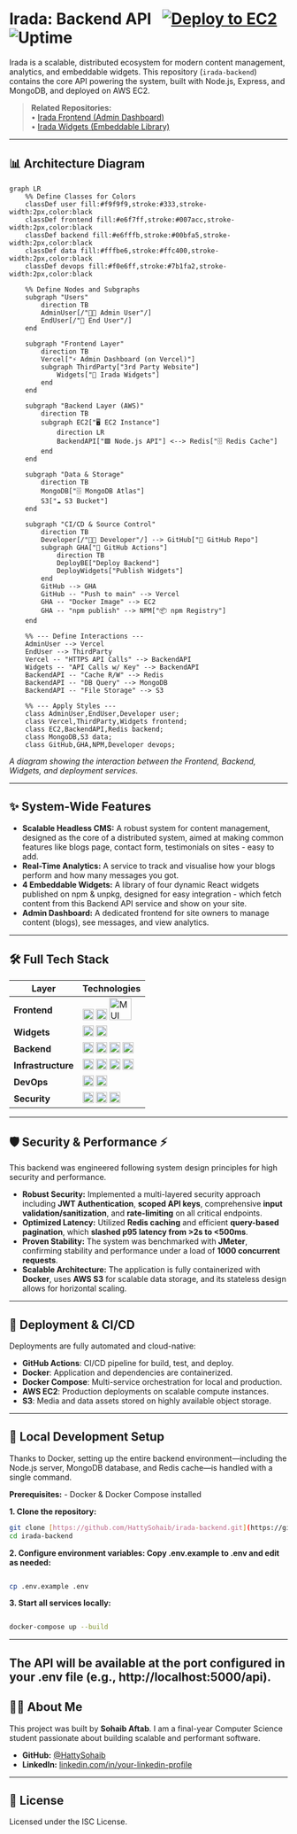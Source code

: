 # Irada: Backend API &nbsp; [![Deploy to EC2](https://github.com/HattySohaib/Headless-CMS-Backend/actions/workflows/deploy.yml/badge.svg)](https://github.com/HattySohaib/Headless-CMS-Backend/actions/workflows/deploy.yml) &nbsp; ![Uptime](https://img.shields.io/uptimerobot/status/m801235338-105a5c4b7ca0dfdc8786cc74)

Irada is a scalable, distributed ecosystem for modern content management, analytics, and embeddable widgets. This repository (`irada-backend`) contains the core API powering the system, built with Node.js, Express, and MongoDB, and deployed on AWS EC2.

> **Related Repositories:**  
> • [Irada Frontend (Admin Dashboard)](https://github.com/HattySohaib/irada-frontend)  
> • [Irada Widgets (Embeddable Library)](https://github.com/HattySohaib/irada-widgets)

---

## 📊 Architecture Diagram

```mermaid
graph LR
    %% Define Classes for Colors
    classDef user fill:#f9f9f9,stroke:#333,stroke-width:2px,color:black
    classDef frontend fill:#e6f7ff,stroke:#007acc,stroke-width:2px,color:black
    classDef backend fill:#e6fffb,stroke:#00bfa5,stroke-width:2px,color:black
    classDef data fill:#fffbe6,stroke:#ffc400,stroke-width:2px,color:black
    classDef devops fill:#f0e6ff,stroke:#7b1fa2,stroke-width:2px,color:black

    %% Define Nodes and Subgraphs
    subgraph "Users"
        direction TB
        AdminUser[/"🧑‍💻 Admin User"/]
        EndUser[/"👥 End User"/]
    end

    subgraph "Frontend Layer"
        direction TB
        Vercel["⚡️ Admin Dashboard (on Vercel)"]
        subgraph ThirdParty["3rd Party Website"]
            Widgets["🧩 Irada Widgets"]
        end
    end

    subgraph "Backend Layer (AWS)"
        direction TB
        subgraph EC2["🖥️ EC2 Instance"]
            direction LR
            BackendAPI["🟩 Node.js API"] <--> Redis["🗄️ Redis Cache"]
        end
    end

    subgraph "Data & Storage"
        direction TB
        MongoDB["🗄️ MongoDB Atlas"]
        S3["☁️ S3 Bucket"]
    end

    subgraph "CI/CD & Source Control"
        direction TB
        Developer[/"👨‍💻 Developer"/] --> GitHub["🐙 GitHub Repo"]
        subgraph GHA["🤖 GitHub Actions"]
            direction TB
            DeployBE["Deploy Backend"]
            DeployWidgets["Publish Widgets"]
        end
        GitHub --> GHA
        GitHub -- "Push to main" --> Vercel
        GHA -- "Docker Image" --> EC2
        GHA -- "npm publish" --> NPM["📦 npm Registry"]
    end

    %% --- Define Interactions ---
    AdminUser --> Vercel
    EndUser --> ThirdParty
    Vercel -- "HTTPS API Calls" --> BackendAPI
    Widgets -- "API Calls w/ Key" --> BackendAPI
    BackendAPI -- "Cache R/W" --> Redis
    BackendAPI -- "DB Query" --> MongoDB
    BackendAPI -- "File Storage" --> S3
    
    %% --- Apply Styles ---
    class AdminUser,EndUser,Developer user;
    class Vercel,ThirdParty,Widgets frontend;
    class EC2,BackendAPI,Redis backend;
    class MongoDB,S3 data;
    class GitHub,GHA,NPM,Developer devops;
```
*A diagram showing the interaction between the Frontend, Backend, Widgets, and deployment services.*

---

## ✨ System-Wide Features

- **Scalable Headless CMS:** A robust system for content management, designed as the core of a distributed system, aimed at making common features like blogs page, contact form, testimonials on sites - easy to add.
- **Real-Time Analytics:** A service to track and visualise how your blogs perform and how many messages you got.
- **4 Embeddable Widgets:** A library of four dynamic React widgets published on npm & unpkg, designed for easy integration - which fetch content from this Backend API service and show on your site.
- **Admin Dashboard:** A dedicated frontend for site owners to manage content (blogs), see messages, and view analytics.

---

## 🛠️ Full Tech Stack

| Layer           | Technologies                                                                                                                                                                                                                                                                                       |
|-----------------|----------------------------------------------------------------------------------------------------------------------------------------------------------------------------------------------------------------------------------------------------------------------------------------------------|
| **Frontend** | <img src="https://img.shields.io/badge/React-61DAFB?logo=react&logoColor=black" height="20"> <img src="https://img.shields.io/badge/Vercel-000?logo=vercel" height="20">  <img src="https://img.shields.io/badge/MUI%20X-007FFF?logo=mui&logoColor=white" height="40" alt="MUI XCharts" />                                                
| **Widgets** | <img src="https://img.shields.io/badge/React-61DAFB?logo=react&logoColor=black" height="20"> <img src="https://img.shields.io/badge/npm-CB3837?logo=npm&logoColor=white" height="20">                                                                                                                    |
| **Backend** | <img src="https://img.shields.io/badge/Node.js-339933?logo=node.js&logoColor=white" height="20"> <img src="https://img.shields.io/badge/Express-000?logo=express&logoColor=white" height="20"> <img src="https://img.shields.io/badge/MongoDB-47A248?logo=mongodb&logoColor=white" height="20"> <img src="https://img.shields.io/badge/Redis-DC382D?logo=redis&logoColor=white" height="20"> |
| **Infrastructure** | <img src="https://img.shields.io/badge/AWS-232F3E?logo=amazonaws&logoColor=white" height="20"> <img src="https://img.shields.io/badge/S3-569A31?logo=amazon-s3&logoColor=white" height="20"> <img src="https://img.shields.io/badge/Docker-2496ED?logo=docker&logoColor=white" height="20"> <img src="https://img.shields.io/badge/docker--compose-000?logo=docker&logoColor=white" height="20"> |
| **DevOps** | <img src="https://img.shields.io/badge/GitHub%20Actions-2088FF?logo=github-actions&logoColor=white" height="20"> <img src="https://img.shields.io/badge/JMeter-E84E0F?logo=apache-jmeter&logoColor=white" height="20">                                                                                      |
| **Security** | <img src="https://img.shields.io/badge/JWT-000?logo=jsonwebtokens&logoColor=white" height="20"> <img src="https://img.shields.io/badge/Helmet-000?logo=node.js&logoColor=white" height="20"> <img src="https://img.shields.io/badge/Bcrypt-000?logo=bcrypt&logoColor=white" height="20">                                |

---

## 🛡️ Security & Performance ⚡

This backend was engineered following system design principles for high security and performance.

-   **Robust Security:** Implemented a multi-layered security approach including **JWT Authentication**, **scoped API keys**, comprehensive **input validation/sanitization**, and **rate-limiting** on all critical endpoints.
-   **Optimized Latency:** Utilized **Redis caching** and efficient **query-based pagination**, which **slashed p95 latency from >2s to <500ms**.
-   **Proven Stability:** The system was benchmarked with **JMeter**, confirming stability and performance under a load of **1000 concurrent requests**.
-   **Scalable Architecture:** The application is fully containerized with **Docker**, uses **AWS S3** for scalable data storage, and its stateless design allows for horizontal scaling.

---

## 🚀 Deployment & CI/CD

Deployments are fully automated and cloud-native:
- **GitHub Actions**: CI/CD pipeline for build, test, and deploy.
- **Docker**: Application and dependencies are containerized.
- **Docker Compose**: Multi-service orchestration for local and production.
- **AWS EC2**: Production deployments on scalable compute instances.
- **S3**: Media and data assets stored on highly available object storage.

---

## 🔧 Local Development Setup

Thanks to Docker, setting up the entire backend environment—including the Node.js server, MongoDB database, and Redis cache—is handled with a single command.

**Prerequisites:** - Docker & Docker Compose installed  

**1. Clone the repository:**
```sh
git clone [https://github.com/HattySohaib/irada-backend.git](https://github.com/HattySohaib/irada-backend.git)
cd irada-backend
```
**2. Configure environment variables: Copy .env.example to .env and edit as needed:**

```Bash

cp .env.example .env
```
**3. Start all services locally:**
```Bash

docker-compose up --build
```
---
The API will be available at the port configured in your .env file (e.g., http://localhost:5000/api).
---

## 👨‍💻 About Me

This project was built by **Sohaib Aftab**. I am a final-year Computer Science student passionate about building scalable and performant software.

* **GitHub:** [@HattySohaib](https://github.com/HattySohaib)
* **LinkedIn:** [linkedin.com/in/your-linkedin-profile](https://www.linkedin.com/in/sohaibaftab/)

---

## 📄 License

Licensed under the ISC License.
